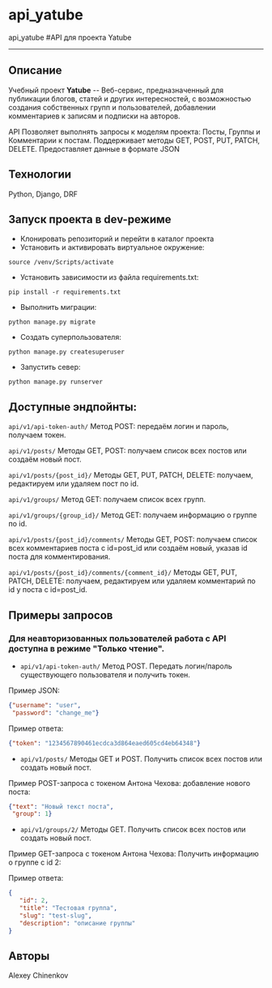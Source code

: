# api_yatube
api_yatube
#API для проекта Yatube
____

## Описание
Учебный проект <b>Yatube</b> -- Веб-сервис, предназначенный для публикации блогов, статей и других интересностей, с возможностью создания собственных групп и пользователей, добавлении комментариев к записям и подписки на авторов.

API Позволяет выполнять запросы к моделям проекта: Посты, Группы и Комментарии к постам. Поддерживает методы GET, POST, PUT, PATCH, DELETE. Предоставляет данные в формате JSON

## Технологии

Python, Django, DRF

## Запуск проекта в dev-режиме
* Клонировать репозиторий и перейти в каталог проекта
* Установить и активировать виртуальное окружение:

`source /venv/Scripts/activate`
* Установить зависимости из файла requirements.txt:

`pip install -r requirements.txt`

* Выполнить миграции:

`python manage.py migrate`
* Создать суперпользователя:

`python manage.py createsuperuser`
* Запустить север:

`python manage.py runserver`

## Доступные эндпойнты:

`api/v1/api-token-auth/` Метод POST: передаём логин и пароль, получаем токен.

`api/v1/posts/` Методы GET, POST: получаем список всех постов или создаём новый пост.

`api/v1/posts/{post_id}/` Методы GET, PUT, PATCH, DELETE: получаем, редактируем или удаляем пост по id.

`api/v1/groups/` Метод GET: получаем список всех групп.

`api/v1/groups/{group_id}/` Метод GET: получаем информацию о группе по id.

`api/v1/posts/{post_id}/comments/` Методы GET, POST: получаем список всех комментариев поста с id=post_id или
создаём новый, указав id поста для комментирования.

`api/v1/posts/{post_id}/comments/{comment_id}/` Методы GET, PUT, PATCH, DELETE: получаем, редактируем или 
удаляем комментарий по id у поста с id=post_id.

## Примеры запросов
### Для неавторизованных пользователей работа с API доступна в режиме "Только чтение".

* `api/v1/api-token-auth/` Метод POST. Передать логин/пароль существующего пользователя и получить токен.

Пример JSON:
 ```JSON
 {"username": "user",
  "password": "change_me"}
```
Пример ответа:
 ```JSON
 {"token": "1234567890461ecdca3d864eaed605cd4eb64348"}
```
* `api/v1/posts/` Методы GET и POST. Получить список всех постов или создать новый пост.

Пример POST-запроса с токеном Антона Чехова: добавление нового поста:
 ```JSON
 {"text": "Новый текст поста",
  "group": 1}
```

* `api/v1/groups/2/` Методы GET. Получить список всех постов или создать новый пост.

Пример GET-запроса с токеном Антона Чехова: Получить информацию о группе с id 2:

Пример ответа:
 ```JSON
{
    "id": 2,
    "title": "Тестовая группа",
    "slug": "test-slug",
    "description": "описание группы"
}
```

## Авторы
Alexey Chinenkov